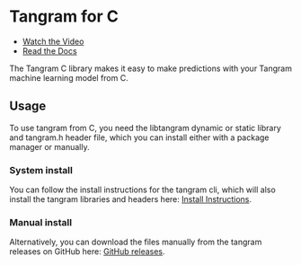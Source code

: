 # Tangram for C

- [Watch the Video](https://www.tangram.dev)
- [Read the Docs](https://www.tangram.dev/docs)

The Tangram C library makes it easy to make predictions with your Tangram machine learning model from C.

## Usage

To use tangram from C, you need the libtangram dynamic or static library and tangram.h header file, which you can install either with a package manager or manually.

### System install

You can follow the install instructions for the tangram cli, which will also install the tangram libraries and headers here: [Install Instructions](https://www.tangram.dev/docs/install).

### Manual install

Alternatively, you can download the files manually from the tangram releases on GitHub here: [GitHub releases](https://github.com/tangramdotdev/tangram/releases).
